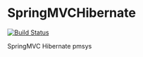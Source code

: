 # SpringMVCHibernate
[![Build Status](https://secure.travis-ci.org/magiczero/SpringMVCHibernate.png)](http://travis-ci.org/magiczero/SpringMVCHibernate)

SpringMVC Hibernate
pmsys
